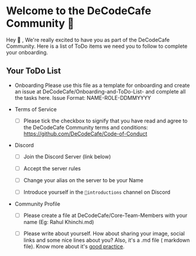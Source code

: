 # Welcome to the DeCodeCafe Community 🎉 
 
Hey 👋 ,
We're really excited to have you as part of the DeCodeCafe Community. Here is a list of ToDo items we need you to follow to complete your onboarding.

## Your ToDo List

- Onboarding
   Please use this file as a template for onboarding and create an issue at DeCodeCafe/Onboarding-and-ToDo-List- and complete all the tasks here.
   Issue Format: NAME-ROLE-DDMMYYYY

- Terms of Service
  - [ ] Please tick the checkbox to signify that you have read and agree to the DeCodeCafe Community terms and conditions: https://github.com/DeCodeCafe/Code-of-Conduct

- Discord
  - [ ] Join the Discord Server (link below)
  - [ ] Accept the server rules
  - [ ] Change your alias on the server to be your Name
  - [ ] Introduce yourself in the `🌱introductions` channel on Discord
  

- Community Profile

  - [ ] Please create a file at DeCodeCafe/Core-Team-Members with your name (Eg: Rahul Khinchi.md)
  - [ ] Please write about yourself. How about sharing your image, social links and some nice lines about you? Also, it's a .md file ( markdown file). Know more about it's [good practice](https://docs.github.com/en/get-started/writing-on-github/getting-started-with-writing-and-formatting-on-github/basic-writing-and-formatting-syntax).

